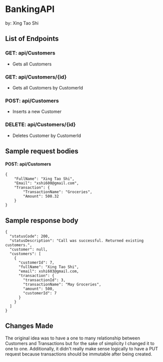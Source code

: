 # BankingAPI
by: Xing Tao Shi

## List of Endpoints

### GET: api/Customers
- Gets all Customers

### GET: api/Customers/{id}
- Gets all Customers by CustomerId

### POST: api/Customers
- Inserts a new Customer

### DELETE: api/Customers/{id}
- Deletes Customer by CustomerId

## Sample request bodies

#### POST: api/Customers
```
{
    "FullName": "Xing Tao Shi",
    "Email": "xshi600@gmail.com",
    "Transaction": {
        "TransactionName": "Groceries",
        "Amount": 500.32
    }
}
```

## Sample response body
```
{
  "statusCode": 200,
  "statusDescription": "Call was successful. Returned existing customers.",
  "customer": null,
  "customers": [
    {
      "customerId": 7,
      "fullName": "Xing Tao Shi",
      "email": xshi603@gmail.com,
      "transaction": {
        "transactionId": 3,
        "transactionName": "May Groceries",
        "amount": 500,
        "customerId": 7
      }
    }
  ]
}
```

## Changes Made
The original idea was to have a one to many relationship between Customers and Transactions but for the sake of simplicity I changed it to one to one.
Additionally, it didn't really make sense logically to have a PUT request because transactions should be immutable after being created.
